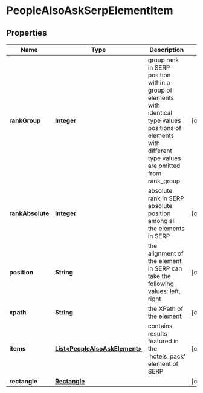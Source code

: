 

# PeopleAlsoAskSerpElementItem


## Properties

| Name | Type | Description | Notes |
|------------ | ------------- | ------------- | -------------|
|**rankGroup** | **Integer** | group rank in SERP position within a group of elements with identical type values positions of elements with different type values are omitted from rank_group |  [optional] |
|**rankAbsolute** | **Integer** | absolute rank in SERP absolute position among all the elements in SERP |  [optional] |
|**position** | **String** | the alignment of the element in SERP can take the following values: left, right |  [optional] |
|**xpath** | **String** | the XPath of the element |  [optional] |
|**items** | [**List&lt;PeopleAlsoAskElement&gt;**](PeopleAlsoAskElement.md) | contains results featured in the ‘hotels_pack’ element of SERP |  [optional] |
|**rectangle** | [**Rectangle**](Rectangle.md) |  |  [optional] |



